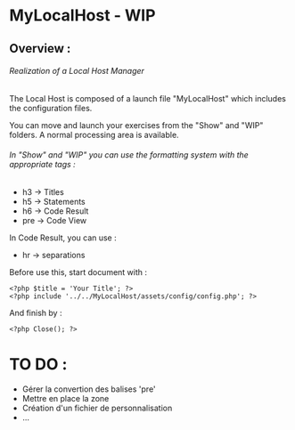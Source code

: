 # MyLocalHost - WIP

## Overview :

###### Realization of a Local Host Manager

The Local Host is composed of a launch file "MyLocalHost" which includes the configuration files.


You can move and launch your exercises from the "Show" and "WIP" folders.
A normal processing area is available.

###### In "Show" and "WIP" you can use the formatting system with the appropriate tags :
- h3 -> Titles 
- h5 -> Statements
- h6 -> Code Result
- pre -> Code View

In Code Result, you can use :
- hr -> separations



Before use this, start document with : 
```
<?php $title = 'Your Title'; ?>
<?php include '../../MyLocalHost/assets/config/config.php'; ?>
```

And finish by :
```
<?php Close(); ?>
```



# TO DO :

- Gérer la convertion des balises 'pre'
- Mettre en place la zone 
- Création d'un fichier de personnalisation 
- ...
